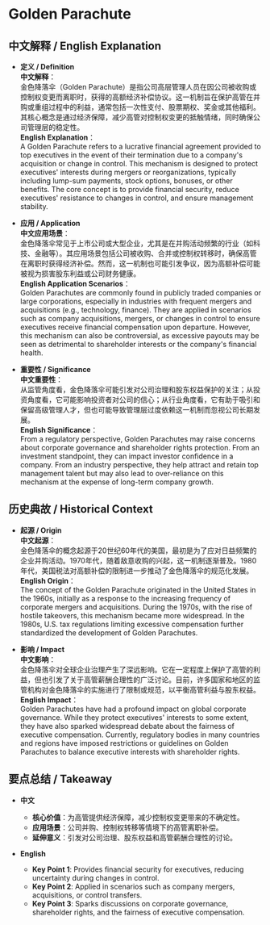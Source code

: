 # Golden Parachute

## 中文解释 / English Explanation

* **定义 / Definition**  
  **中文解释**：  
  金色降落伞（Golden Parachute）是指公司高层管理人员在因公司被收购或控制权变更而离职时，获得的高额经济补偿协议。这一机制旨在保护高管在并购或重组过程中的利益，通常包括一次性支付、股票期权、奖金或其他福利。其核心概念是通过经济保障，减少高管对控制权变更的抵触情绪，同时确保公司管理层的稳定性。  
  **English Explanation**：  
  A Golden Parachute refers to a lucrative financial agreement provided to top executives in the event of their termination due to a company's acquisition or change in control. This mechanism is designed to protect executives' interests during mergers or reorganizations, typically including lump-sum payments, stock options, bonuses, or other benefits. The core concept is to provide financial security, reduce executives' resistance to changes in control, and ensure management stability.

* **应用 / Application**  
  **中文应用场景**：  
  金色降落伞常见于上市公司或大型企业，尤其是在并购活动频繁的行业（如科技、金融等）。其应用场景包括公司被收购、合并或控制权转移时，确保高管在离职时获得经济补偿。然而，这一机制也可能引发争议，因为高额补偿可能被视为损害股东利益或公司财务健康。  
  **English Application Scenarios**：  
  Golden Parachutes are commonly found in publicly traded companies or large corporations, especially in industries with frequent mergers and acquisitions (e.g., technology, finance). They are applied in scenarios such as company acquisitions, mergers, or changes in control to ensure executives receive financial compensation upon departure. However, this mechanism can also be controversial, as excessive payouts may be seen as detrimental to shareholder interests or the company's financial health.

* **重要性 / Significance**  
  **中文重要性**：  
  从监管角度看，金色降落伞可能引发对公司治理和股东权益保护的关注；从投资角度看，它可能影响投资者对公司的信心；从行业角度看，它有助于吸引和保留高级管理人才，但也可能导致管理层过度依赖这一机制而忽视公司长期发展。  
  **English Significance**：  
  From a regulatory perspective, Golden Parachutes may raise concerns about corporate governance and shareholder rights protection. From an investment standpoint, they can impact investor confidence in a company. From an industry perspective, they help attract and retain top management talent but may also lead to over-reliance on this mechanism at the expense of long-term company growth.

## 历史典故 / Historical Context

* **起源 / Origin**  
  **中文起源**：  
  金色降落伞的概念起源于20世纪60年代的美国，最初是为了应对日益频繁的企业并购活动。1970年代，随着敌意收购的兴起，这一机制逐渐普及。1980年代，美国税法对高额补偿的限制进一步推动了金色降落伞的规范化发展。  
  **English Origin**：  
  The concept of the Golden Parachute originated in the United States in the 1960s, initially as a response to the increasing frequency of corporate mergers and acquisitions. During the 1970s, with the rise of hostile takeovers, this mechanism became more widespread. In the 1980s, U.S. tax regulations limiting excessive compensation further standardized the development of Golden Parachutes.

* **影响 / Impact**  
  **中文影响**：  
  金色降落伞对全球企业治理产生了深远影响。它在一定程度上保护了高管的利益，但也引发了关于高管薪酬合理性的广泛讨论。目前，许多国家和地区的监管机构对金色降落伞的实施进行了限制或规范，以平衡高管利益与股东权益。  
  **English Impact**：  
  Golden Parachutes have had a profound impact on global corporate governance. While they protect executives' interests to some extent, they have also sparked widespread debate about the fairness of executive compensation. Currently, regulatory bodies in many countries and regions have imposed restrictions or guidelines on Golden Parachutes to balance executive interests with shareholder rights.

## 要点总结 / Takeaway

* **中文**  
  - **核心价值**：为高管提供经济保障，减少控制权变更带来的不确定性。  
  - **应用场景**：公司并购、控制权转移等情境下的高管离职补偿。  
  - **延伸意义**：引发对公司治理、股东权益和高管薪酬合理性的讨论。  

* **English**  
  - **Key Point 1**: Provides financial security for executives, reducing uncertainty during changes in control.  
  - **Key Point 2**: Applied in scenarios such as company mergers, acquisitions, or control transfers.  
  - **Key Point 3**: Sparks discussions on corporate governance, shareholder rights, and the fairness of executive compensation.
